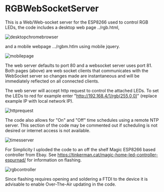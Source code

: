 # RGBWebSocketServer
This is a Web/Web-socket server for the ESP8266 used to control RGB LEDs, the code includes a desktop web page ../rgb.html,

![desktopchromebrowser](https://cloud.githubusercontent.com/assets/11177814/25767020/30aeaa42-31c4-11e7-9686-260a80b2de99.png)

and a mobile webpage .../rgbm.htlm using mobile jquery. 

![mobilepage](https://cloud.githubusercontent.com/assets/11177814/25767125/ddcf814c-31c4-11e7-9207-cdb236cda2ea.png)

The web server defaults to port 80 and a websocket server uses port 81. Both pages (above) are web socket clients that communicates with the WebSocket server so changes made are instantaneous and will be immediately reflected on all connected clients. 

The web server will accept http request to control the attached LEDs. To set the LEDs to red for example enter "http://192.168.4/1/rgb(255,0,0)" (replace example IP with local network IP).

![httprequest](https://cloud.githubusercontent.com/assets/11177814/25767634/4875b62a-31c9-11e7-9ced-df78f96ceb16.png)

The code also allows for "On" and "Off" time schedules using a remote NTP server. This section of the code may be commented out if scheduling is not desired or internet access is not available.

![timesserver](https://cloud.githubusercontent.com/assets/11177814/25767487/b1b71d6a-31c7-11e7-8252-658d7cbf1cc7.png)

For Simplicity I uploded the code to an off the shelf Magic ESP8266 based controller from Ebay. See https://tinkerman.cat/magic-home-led-controller-espurnad/ for information on flashing.

![rgbcontroller](https://cloud.githubusercontent.com/assets/11177814/25767714/e3ad6a84-31c9-11e7-9022-e4db67aba57d.png)

Since flashing requires opening and soldering a FTDI to the device it is advisable to enable Over-The-Air updating in the code.



